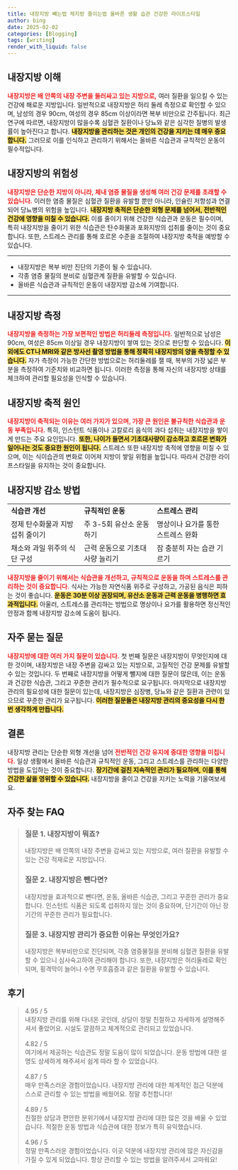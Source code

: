 ```yaml
---
title: 내장지방 빼는법 체지방 줄이는법 올바른 생활 습관 건강한 라이프스타일
author: bing
date: 2025-02-02
categories: [Blogging]
tags: [writing]
render_with_liquid: false
---
```



<h2 id='내장지방_이해'>내장지방 이해</h2>

<p><b><span style="color: #ee2323;">내장지방은 배 안쪽의 내장 주변을 둘러싸고 있는 지방으로,</span></b> 여러 질환을 일으킬 수 있는 건강에 해로운 지방입니다. 일반적으로 내장지방은 허리 둘레 측정으로 확인할 수 있으며, 남성의 경우 90cm, 여성의 경우 85cm 이상이라면 복부 비만으로 간주됩니다. 최근 연구에 따르면, 내장지방이 많을수록 심혈관 질환이나 당뇨와 같은 심각한 질병의 발생률이 높아진다고 합니다. <b><span style="background-color: #ffe066;">내장지방을 관리하는 것은 개인의 건강을 지키는 데 매우 중요합니다.</span></b> 그러므로 이를 인식하고 관리하기 위해서는 올바른 식습관과 규칙적인 운동이 필수적입니다.</p>

<h2 id='내장지방의_위험성'>내장지방의 위험성</h2>

<p><b><span style="color: #ee2323;">내장지방은 단순한 지방이 아니라, 체내 염증 물질을 생성해 여러 건강 문제를 초래할 수 있습니다.</span></b> 이러한 염증 물질은 심혈관 질환을 유발할 뿐만 아니라, 인슐린 저항성과 연결되어 당뇨병의 위험을 높입니다. <b><span style="background-color: #ffe066;">내장지방 축적은 단순한 외형 문제를 넘어서, 전반적인 건강에 영향을 미칠 수 있습니다.</span></b> 이를 줄이기 위해 건강한 식습관과 운동은 필수이며, 특히 내장지방을 줄이기 위한 식습관은 탄수화물과 포화지방의 섭취를 줄이는 것이 중요합니다. 또한, 스트레스 관리를 통해 호르몬 수준을 조절하여 내장지방 축적을 예방할 수 있습니다.</p>

<hr />

<ul>
    <li>내장지방은 복부 비만 진단의 기준이 될 수 있습니다.</li>
    <li>각종 염증 물질의 분비로 심혈관계 질환을 유발할 수 있습니다.</li>
    <li>올바른 식습관과 규칙적인 운동이 내장지방 감소에 기여합니다.</li>
</ul>

<hr />

<h2 id='내장지방_측정'>내장지방 측정</h2>

<p><b><span style="color: #ee2323;">내장지방을 측정하는 가장 보편적인 방법은 허리둘레 측정입니다.</span></b> 일반적으로 남성은 90cm, 여성은 85cm 이상일 경우 내장지방이 쌓여 있는 것으로 판단할 수 있습니다. <b><span style="background-color: #ffe066;">이 외에도 CT나 MRI와 같은 방사선 촬영 방법을 통해 정확히 내장지방의 양을 측정할 수 있습니다.</span></b> 자가 측정이 가능한 간단한 방법으로는 허리둘레를 잴 때, 복부의 가장 넓은 부분을 측정하여 기준치와 비교하면 됩니다. 이러한 측정을 통해 자신의 내장지방 상태를 체크하여 관리할 필요성을 인식할 수 있습니다.</p>

<h2 id='내장지방_축적_원인'>내장지방 축적 원인</h2>

<p><b><span style="color: #ee2323;">내장지방이 축적되는 이유는 여러 가지가 있으며, 가장 큰 원인은 불규칙한 식습관과 운동 부족입니다.</span></b> 특히, 인스턴트 식품이나 고칼로리 음식의 과다 섭취는 내장지방을 쌓이게 만드는 주요 요인입니다. <b><span style="background-color: #ffe066;">또한, 나이가 들면서 기초대사량이 감소하고 호르몬 변화가 일어나는 것도 중요한 원인이 됩니다.</span></b> 스트레스 또한 내장지방 축적에 영향을 미칠 수 있으며, 이는 식이습관의 변화로 이어져 지방이 쌓일 위험을 높입니다. 따라서 건강한 라이프스타일을 유지하는 것이 중요합니다.</p>

<h2 id='내장지방_감소_방법'>내장지방 감소 방법</h2>

<table>
    <tr>
        <td><b>식습관 개선</b></td>
        <td><b>규칙적인 운동</b></td>
        <td><b>스트레스 관리</b></td>
    </tr>
    <tr>
        <td>정제 탄수화물과 지방 섭취 줄이기</td>
        <td>주 3-5회 유산소 운동 하기</td>
        <td>명상이나 요가를 통한 스트레스 완화</td>
    </tr>
    <tr>
        <td>채소와 과일 위주의 식단 구성</td>
        <td>근력 운동으로 기초대사량 늘리기</td>
        <td>잠 충분히 자는 습관 기르기</td>
    </tr>
</table>

<p><b><span style="color: #ee2323;">내장지방을 줄이기 위해서는 식습관을 개선하고, 규칙적으로 운동을 하며 스트레스를 관리하는 것이 중요합니다.</span></b> 식사는 가능한 자연식품 위주로 구성하고, 가공된 음식은 피하는 것이 좋습니다. <b><span style="background-color: #ffe066;">운동은 30분 이상 권장되며, 유산소 운동과 근력 운동을 병행하면 효과적입니다.</span></b> 아울러, 스트레스를 관리하는 방법으로 명상이나 요가를 활용하면 정신적인 안정과 함께 내장지방 감소에 도움이 됩니다.</p>

<h2 id='자주_묻는_질문'>자주 묻는 질문</h2>

<p><b><span style="color: #ee2323;">내장지방에 대한 여러 가지 질문이 있습니다.</span></b> 첫 번째 질문은 내장지방이 무엇인지에 대한 것이며, 내장지방은 내장 주변을 감싸고 있는 지방으로, 고질적인 건강 문제를 유발할 수 있는 것입니다. 두 번째로 내장지방을 어떻게 뺄지에 대한 질문이 많은데, 이는 운동과 건강한 식습관, 그리고 꾸준한 관리가 필수적으로 요구됩니다. 마지막으로 내장지방 관리의 필요성에 대한 질문이 있는데, 내장지방은 심장병, 당뇨와 같은 질환과 관련이 있으므로 꾸준한 관리가 요구됩니다. <b><span style="background-color: #ffe066;">이러한 질문들은 내장지방 관리의 중요성을 다시 한 번 생각하게 만듭니다.</span></b></p>

<h2 id='결론'>결론</h2>

<p>내장지방 관리는 단순한 외형 개선을 넘어 <b><span style="color: #ee2323;">전반적인 건강 유지에 중대한 영향을 미칩니다.</span></b> 일상 생활에서 올바른 식습관과 규칙적인 운동, 그리고 스트레스를 관리하는 다양한 방법을 도입하는 것이 중요합니다. <b><span style="background-color: #ffe066;">장기간에 걸친 지속적인 관리가 필요하며, 이를 통해 건강한 삶을 영위할 수 있습니다.</span></b> 내장지방을 줄이고 건강을 지키는 노력을 기울여보세요.</p>


<h2 id='자주_찾는_FAQ'>자주 찾는 FAQ</h2>
<div itemscope="" itemtype="https://schema.org/FAQPage"> 
<blockquote> 
<div itemscope="" itemprop="mainEntity" itemtype="https://schema.org/Question"> 
<h3 itemprop="name">질문 1. 내장지방이 뭐죠?</h3> 
<div itemscope="" itemprop="acceptedAnswer" itemtype="https://schema.org/Answer"> 
<span itemprop="text"> 
<p>내장지방은 배 안쪽의 내장 주변을 감싸고 있는 지방으로, 여러 질환을 유발할 수 있는 건강 적재로운 지방입니다.</p> 
</span> 
</div> 
</div> 
<div itemscope="" itemprop="mainEntity" itemtype="https://schema.org/Question"> 
<h3 itemprop="name">질문 2. 내장지방은 뺀다면?</h3> 
<div itemscope="" itemprop="acceptedAnswer" itemtype="https://schema.org/Answer"> 
<span itemprop="text"> 
<p>내장지방을 효과적으로 뺀다면, 운동, 올바른 식습관, 그리고 꾸준한 관리가 중요합니다. 인스턴트 식품은 되도록 섭취하지 않는 것이 중요하며, 단기간이 아닌 장기간의 꾸준한 관리가 필요합니다.</p> 
</span> 
</div> 
</div> 
<div itemscope="" itemprop="mainEntity" itemtype="https://schema.org/Question"> 
<h3 itemprop="name">질문 3. 내장지방 관리가 중요한 이유는 무엇인가요?</h3> 
<div itemscope="" itemprop="acceptedAnswer" itemtype="https://schema.org/Answer"> 
<span itemprop="text"> 
<p>내장지방은 복부비만으로 진단되며, 각종 염증물질을 분비해 심혈관 질환을 유발할 수 있으니 심사숙고하여 관리해야 합니다. 또한, 내장지방은 허리둘레로 확인되며, 횡격막이 늘어나 수면 무호흡증과 같은 질환을 유발할 수 있습니다.</p> 
</span> 
</div> 
</div> 
</blockquote> 
</div>
<h2 id='후기'>후기</h2>
<div itemscope itemtype="https://schema.org/Product">
  <blockquote>
  <div itemprop="review" itemscope itemtype="https://schema.org/Review">
      <div itemprop="reviewRating" itemscope itemtype="https://schema.org/Rating"> <span itemprop="ratingValue">4.95</span> / <span itemprop="bestRating">5</span> </div>
      <span itemprop="reviewBody">내장지방 관리를 위해 다녀온 곳인데, 상담이 정말 친절하고 자세하게 설명해주셔서 좋았어요. 시설도 깔끔하고 체계적으로 관리되고 있었습니다.</span>
  </div>
  <br>
  <div itemprop="review" itemscope itemtype="https://schema.org/Review">
      <div itemprop="reviewRating" itemscope itemtype="https://schema.org/Rating"> <span itemprop="ratingValue">4.82</span> / <span itemprop="bestRating">5</span> </div>
      <span itemprop="reviewBody">여기에서 제공하는 식습관도 정말 도움이 많이 되었습니다. 운동 방법에 대한 설명도 상세하게 해주셔서 쉽게 따라 할 수 있었습니다.</span>
  </div>
  <br>
  <div itemprop="review" itemscope itemtype="https://schema.org/Review">
      <div itemprop="reviewRating" itemscope itemtype="https://schema.org/Rating"> <span itemprop="ratingValue">4.87</span> / <span itemprop="bestRating">5</span> </div>
      <span itemprop="reviewBody">매우 만족스러운 경험이었습니다. 내장지방 관리에 대한 체계적인 접근 덕분에 스스로 관리할 수 있는 방법을 배웠어요. 정말 추천합니다!</span>
  </div>
  <br>
  <div itemprop="review" itemscope itemtype="https://schema.org/Review">
      <div itemprop="reviewRating" itemscope itemtype="https://schema.org/Rating"> <span itemprop="ratingValue">4.89</span> / <span itemprop="bestRating">5</span> </div>
      <span itemprop="reviewBody">친절한 상담과 편안한 분위기에서 내장지방 관리에 대한 많은 것을 배울 수 있었습니다. 적절한 운동 방법과 식습관에 대한 정보가 특히 유익했습니다.</span>
  </div>
  <br>
  <div itemprop="review" itemscope itemtype="https://schema.org/Review">
      <div itemprop="reviewRating" itemscope itemtype="https://schema.org/Rating"> <span itemprop="ratingValue">4.96</span> / <span itemprop="bestRating">5</span> </div>
      <span itemprop="reviewBody">정말 만족스러운 경험이었습니다. 이곳 덕분에 내장지방 관리에 많은 자신감을 가질 수 있게 되었습니다. 항상 관리할 수 있는 방법을 알려주셔서 고마워요!</span>
  </div>
  </blockquote>
</div>
